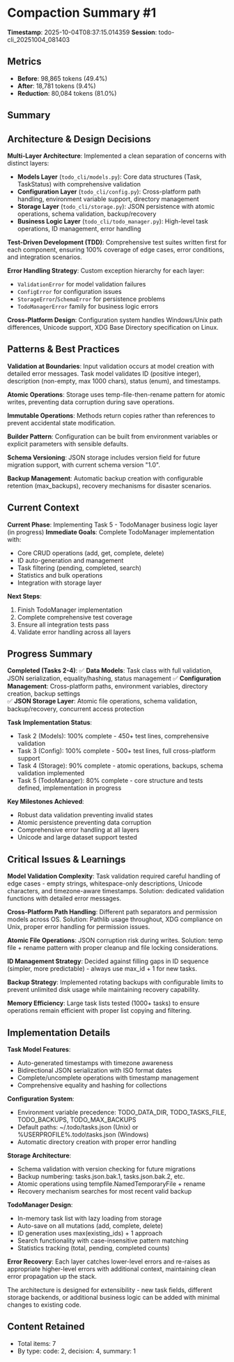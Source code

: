# Compaction Summary #1

**Timestamp**: 2025-10-04T08:37:15.014359
**Session**: todo-cli_20251004_081403

## Metrics
- **Before**: 98,865 tokens (49.4%)
- **After**: 18,781 tokens (9.4%)
- **Reduction**: 80,084 tokens (81.0%)

## Summary
## Architecture & Design Decisions

**Multi-Layer Architecture**: Implemented a clean separation of concerns with distinct layers:
- **Models Layer** (`todo_cli/models.py`): Core data structures (Task, TaskStatus) with comprehensive validation
- **Configuration Layer** (`todo_cli/config.py`): Cross-platform path handling, environment variable support, directory management
- **Storage Layer** (`todo_cli/storage.py`): JSON persistence with atomic operations, schema validation, backup/recovery
- **Business Logic Layer** (`todo_cli/todo_manager.py`): High-level task operations, ID management, error handling

**Test-Driven Development (TDD)**: Comprehensive test suites written first for each component, ensuring 100% coverage of edge cases, error conditions, and integration scenarios.

**Error Handling Strategy**: Custom exception hierarchy for each layer:
- `ValidationError` for model validation failures
- `ConfigError` for configuration issues
- `StorageError`/`SchemaError` for persistence problems
- `TodoManagerError` family for business logic errors

**Cross-Platform Design**: Configuration system handles Windows/Unix path differences, Unicode support, XDG Base Directory specification on Linux.

## Patterns & Best Practices

**Validation at Boundaries**: Input validation occurs at model creation with detailed error messages. Task model validates ID (positive integer), description (non-empty, max 1000 chars), status (enum), and timestamps.

**Atomic Operations**: Storage uses temp-file-then-rename pattern for atomic writes, preventing data corruption during save operations.

**Immutable Operations**: Methods return copies rather than references to prevent accidental state modification.

**Builder Pattern**: Configuration can be built from environment variables or explicit parameters with sensible defaults.

**Schema Versioning**: JSON storage includes version field for future migration support, with current schema version "1.0".

**Backup Management**: Automatic backup creation with configurable retention (max_backups), recovery mechanisms for disaster scenarios.

## Current Context

**Current Phase**: Implementing Task 5 - TodoManager business logic layer (in progress)
**Immediate Goals**: Complete TodoManager implementation with:
- Core CRUD operations (add, get, complete, delete)
- ID auto-generation and management
- Task filtering (pending, completed, search)
- Statistics and bulk operations
- Integration with storage layer

**Next Steps**: 
1. Finish TodoManager implementation
2. Complete comprehensive test coverage
3. Ensure all integration tests pass
4. Validate error handling across all layers

## Progress Summary

**Completed (Tasks 2-4)**:
✅ **Data Models**: Task class with full validation, JSON serialization, equality/hashing, status management
✅ **Configuration Management**: Cross-platform paths, environment variables, directory creation, backup settings  
✅ **JSON Storage Layer**: Atomic file operations, schema validation, backup/recovery, concurrent access protection

**Task Implementation Status**:
- Task 2 (Models): 100% complete - 450+ test lines, comprehensive validation
- Task 3 (Config): 100% complete - 500+ test lines, full cross-platform support
- Task 4 (Storage): 90% complete - atomic operations, backups, schema validation implemented
- Task 5 (TodoManager): 80% complete - core structure and tests defined, implementation in progress

**Key Milestones Achieved**:
- Robust data validation preventing invalid states
- Atomic persistence preventing data corruption
- Comprehensive error handling at all layers
- Unicode and large dataset support tested

## Critical Issues & Learnings

**Model Validation Complexity**: Task validation required careful handling of edge cases - empty strings, whitespace-only descriptions, Unicode characters, and timezone-aware timestamps. Solution: dedicated validation functions with detailed error messages.

**Cross-Platform Path Handling**: Different path separators and permission models across OS. Solution: Pathlib usage throughout, XDG compliance on Unix, proper error handling for permission issues.

**Atomic File Operations**: JSON corruption risk during writes. Solution: temp file + rename pattern with proper cleanup and file locking considerations.

**ID Management Strategy**: Decided against filling gaps in ID sequence (simpler, more predictable) - always use max_id + 1 for new tasks.

**Backup Strategy**: Implemented rotating backups with configurable limits to prevent unlimited disk usage while maintaining recovery capability.

**Memory Efficiency**: Large task lists tested (1000+ tasks) to ensure operations remain efficient with proper list copying and filtering.

## Implementation Details

**Task Model Features**:
- Auto-generated timestamps with timezone awareness
- Bidirectional JSON serialization with ISO format dates
- Complete/uncomplete operations with timestamp management
- Comprehensive equality and hashing for collections

**Configuration System**:
- Environment variable precedence: TODO_DATA_DIR, TODO_TASKS_FILE, TODO_BACKUPS, TODO_MAX_BACKUPS
- Default paths: ~/.todo/tasks.json (Unix) or %USERPROFILE%\.todo\tasks.json (Windows)
- Automatic directory creation with proper error handling

**Storage Architecture**:
- Schema validation with version checking for future migrations
- Backup numbering: tasks.json.bak.1, tasks.json.bak.2, etc.
- Atomic operations using tempfile.NamedTemporaryFile + rename
- Recovery mechanism searches for most recent valid backup

**TodoManager Design**:
- In-memory task list with lazy loading from storage
- Auto-save on all mutations (add, complete, delete)
- ID generation uses max(existing_ids) + 1 approach
- Search functionality with case-insensitive pattern matching
- Statistics tracking (total, pending, completed counts)

**Error Recovery**: Each layer catches lower-level errors and re-raises as appropriate higher-level errors with additional context, maintaining clean error propagation up the stack.

The architecture is designed for extensibility - new task fields, different storage backends, or additional business logic can be added with minimal changes to existing code.

## Content Retained
- Total items: 7
- By type: code: 2, decision: 4, summary: 1
